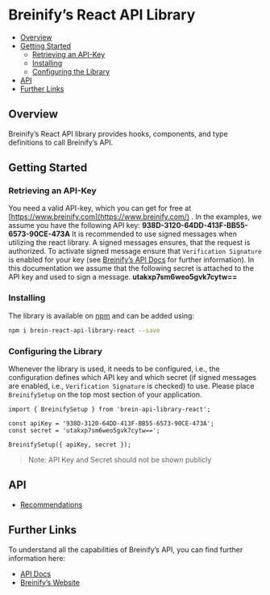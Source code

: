 # Breinify’s React API Library

<!-- TOC -->
* [Overview](#overview)
* [Getting Started](#getting-started)
  * [Retrieving an API-Key](#retrieving-an-api-key)
  * [Installing](#installing)
  * [Configuring the Library](#configuring-the-library)
* [API](#api)
* [Further Links](#further-links)
<!-- TOC -->

## Overview
Breinify’s React API library provides hooks, components, and type definitions to call Breinify’s API.

## Getting Started
### Retrieving an API-Key
You need a valid API-key, which you can get for free at  [https://www.breinify.com](https://www.breinify.com/) . In the examples, we assume you have the following API key:
**938D-3120-64DD-413F-BB55-6573-90CE-473A**
It is recommended to use signed messages when utilizing the react library. A signed messages ensures, that the request is authorized. To activate signed message ensure that `Verification Signature` is enabled for your key (see  [Breinify’s API Docs](https://docs.breinify.com/#request-an-api-key)  for further information). In this documentation we assume that the following secret is attached to the API key and used to sign a message.
**utakxp7sm6weo5gvk7cytw==**

### Installing
The library is available on  [npm](https://www.npmjs.com/package/breinify-node)  and can be added using:
```bash
npm i brein-react-api-library-react --save
```

### Configuring the Library
Whenever the library is used, it needs to be configured, i.e., the configuration defines which API key and which secret (if signed messages are enabled, i.e., `Verification Signature` is checked) to use. Please place `BreinifySetup` on the top most section of your application.
```tsx
import { BreinifySetup } from 'brein-api-library-react';

const apiKey = '938D-3120-64DD-413F-BB55-6573-90CE-473A';
const secret = 'utakxp7sm6weo5gvk7cytw==';

BreinifySetup({ apiKey, secret });
```
> Note: API Key and Secret should not be shown publicly

## API
* [Recommendations](/docs/recommendations.md)


## Further Links
To understand all the capabilities of Breinify’s API, you can find further information here:
* [API Docs](https://docs.breinify.com/)
* [Breinify’s Website](https://home.breinify.ai/)